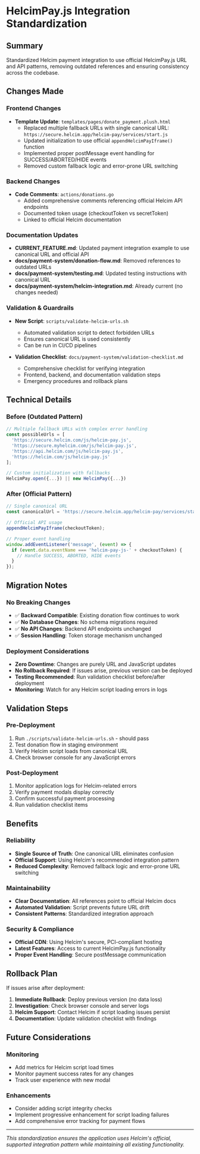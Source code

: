 # HelcimPay.js Integration Standardization

## Summary
Standardized Helcim payment integration to use official HelcimPay.js URL and API patterns, removing outdated references and ensuring consistency across the codebase.

## Changes Made

### Frontend Changes
- **Template Update**: `templates/pages/donate_payment.plush.html`
  - Replaced multiple fallback URLs with single canonical URL: `https://secure.helcim.app/helcim-pay/services/start.js`
  - Updated initialization to use official `appendHelcimPayIframe()` function
  - Implemented proper postMessage event handling for SUCCESS/ABORTED/HIDE events
  - Removed custom fallback logic and error-prone URL switching

### Backend Changes
- **Code Comments**: `actions/donations.go`
  - Added comprehensive comments referencing official Helcim API endpoints
  - Documented token usage (checkoutToken vs secretToken)
  - Linked to official Helcim documentation

### Documentation Updates
- **CURRENT_FEATURE.md**: Updated payment integration example to use canonical URL and official API
- **docs/payment-system/donation-flow.md**: Removed references to outdated URLs
- **docs/payment-system/testing.md**: Updated testing instructions with canonical URL
- **docs/payment-system/helcim-integration.md**: Already current (no changes needed)

### Validation & Guardrails
- **New Script**: `scripts/validate-helcim-urls.sh`
  - Automated validation script to detect forbidden URLs
  - Ensures canonical URL is used consistently
  - Can be run in CI/CD pipelines

- **Validation Checklist**: `docs/payment-system/validation-checklist.md`
  - Comprehensive checklist for verifying integration
  - Frontend, backend, and documentation validation steps
  - Emergency procedures and rollback plans

## Technical Details

### Before (Outdated Pattern)
```javascript
// Multiple fallback URLs with complex error handling
const possibleUrls = [
  'https://secure.helcim.com/js/helcim-pay.js',
  'https://secure.myhelcim.com/js/helcim-pay.js',
  'https://api.helcim.com/js/helcim-pay.js',
  'https://helcim.com/js/helcim-pay.js'
];

// Custom initialization with fallbacks
HelcimPay.open({...}) || new HelcimPay({...})
```

### After (Official Pattern)
```javascript
// Single canonical URL
const canonicalUrl = 'https://secure.helcim.app/helcim-pay/services/start.js';

// Official API usage
appendHelcimPayIframe(checkoutToken);

// Proper event handling
window.addEventListener('message', (event) => {
  if (event.data.eventName === 'helcim-pay-js-' + checkoutToken) {
    // Handle SUCCESS, ABORTED, HIDE events
  }
});
```

## Migration Notes

### No Breaking Changes
- ✅ **Backward Compatible**: Existing donation flow continues to work
- ✅ **No Database Changes**: No schema migrations required
- ✅ **No API Changes**: Backend API endpoints unchanged
- ✅ **Session Handling**: Token storage mechanism unchanged

### Deployment Considerations
- **Zero Downtime**: Changes are purely URL and JavaScript updates
- **No Rollback Required**: If issues arise, previous version can be deployed
- **Testing Recommended**: Run validation checklist before/after deployment
- **Monitoring**: Watch for any Helcim script loading errors in logs

## Validation Steps

### Pre-Deployment
1. Run `./scripts/validate-helcim-urls.sh` - should pass
2. Test donation flow in staging environment
3. Verify Helcim script loads from canonical URL
4. Check browser console for any JavaScript errors

### Post-Deployment
1. Monitor application logs for Helcim-related errors
2. Verify payment modals display correctly
3. Confirm successful payment processing
4. Run validation checklist items

## Benefits

### Reliability
- **Single Source of Truth**: One canonical URL eliminates confusion
- **Official Support**: Using Helcim's recommended integration pattern
- **Reduced Complexity**: Removed fallback logic and error-prone URL switching

### Maintainability
- **Clear Documentation**: All references point to official Helcim docs
- **Automated Validation**: Script prevents future URL drift
- **Consistent Patterns**: Standardized integration approach

### Security & Compliance
- **Official CDN**: Using Helcim's secure, PCI-compliant hosting
- **Latest Features**: Access to current HelcimPay.js functionality
- **Proper Event Handling**: Secure postMessage communication

## Rollback Plan

If issues arise after deployment:

1. **Immediate Rollback**: Deploy previous version (no data loss)
2. **Investigation**: Check browser console and server logs
3. **Helcim Support**: Contact Helcim if script loading issues persist
4. **Documentation**: Update validation checklist with findings

## Future Considerations

### Monitoring
- Add metrics for Helcim script load times
- Monitor payment success rates for any changes
- Track user experience with new modal

### Enhancements
- Consider adding script integrity checks
- Implement progressive enhancement for script loading failures
- Add comprehensive error tracking for payment flows

---

*This standardization ensures the application uses Helcim's official, supported integration pattern while maintaining all existing functionality.*